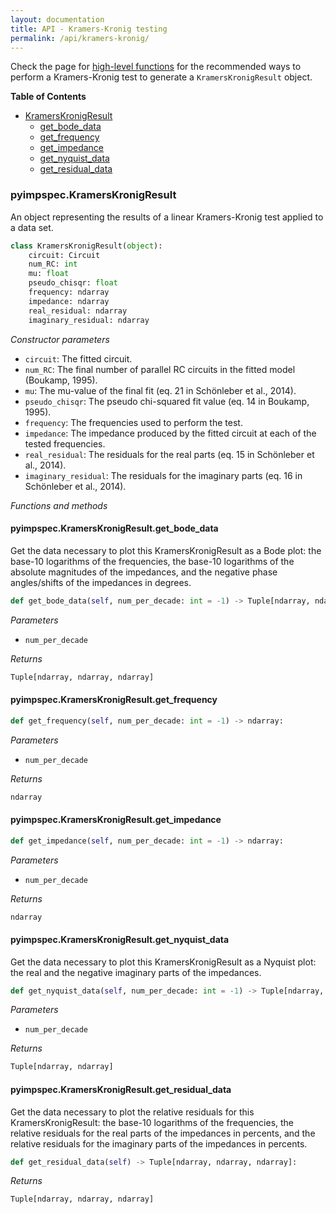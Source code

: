 ```yaml
---
layout: documentation
title: API - Kramers-Kronig testing
permalink: /api/kramers-kronig/
---
```


Check the page for [high-level functions](https://vyrjana.github.io/pyimpspec/api/high-level-functions) for the recommended ways to perform a Kramers-Kronig test to generate a `KramersKronigResult` object.

**Table of Contents**

- [KramersKronigResult](#pyimpspeckramerskronigresult)
	- [get_bode_data](#pyimpspeckramerskronigresultget_bode_data)
	- [get_frequency](#pyimpspeckramerskronigresultget_frequency)
	- [get_impedance](#pyimpspeckramerskronigresultget_impedance)
	- [get_nyquist_data](#pyimpspeckramerskronigresultget_nyquist_data)
	- [get_residual_data](#pyimpspeckramerskronigresultget_residual_data)


### **pyimpspec.KramersKronigResult**

An object representing the results of a linear Kramers-Kronig test applied to a data set.

```python
class KramersKronigResult(object):
	circuit: Circuit
	num_RC: int
	mu: float
	pseudo_chisqr: float
	frequency: ndarray
	impedance: ndarray
	real_residual: ndarray
	imaginary_residual: ndarray
```

_Constructor parameters_

- `circuit`: The fitted circuit.
- `num_RC`: The final number of parallel RC circuits in the fitted model (Boukamp, 1995).
- `mu`: The mu-value of the final fit (eq. 21 in Schönleber et al., 2014).
- `pseudo_chisqr`: The pseudo chi-squared fit value (eq. 14 in Boukamp, 1995).
- `frequency`: The frequencies used to perform the test.
- `impedance`: The impedance produced by the fitted circuit at each of the tested frequencies.
- `real_residual`: The residuals for the real parts (eq. 15 in Schönleber et al., 2014).
- `imaginary_residual`: The residuals for the imaginary parts (eq. 16 in Schönleber et al., 2014).


_Functions and methods_

#### **pyimpspec.KramersKronigResult.get_bode_data**

Get the data necessary to plot this KramersKronigResult as a Bode plot: the base-10 logarithms of the frequencies, the base-10 logarithms of the absolute magnitudes of the impedances, and the negative phase angles/shifts of the impedances in degrees.

```python
def get_bode_data(self, num_per_decade: int = -1) -> Tuple[ndarray, ndarray, ndarray]:
```


_Parameters_

- `num_per_decade`


_Returns_
```python
Tuple[ndarray, ndarray, ndarray]
```

#### **pyimpspec.KramersKronigResult.get_frequency**


```python
def get_frequency(self, num_per_decade: int = -1) -> ndarray:
```


_Parameters_

- `num_per_decade`


_Returns_
```python
ndarray
```

#### **pyimpspec.KramersKronigResult.get_impedance**


```python
def get_impedance(self, num_per_decade: int = -1) -> ndarray:
```


_Parameters_

- `num_per_decade`


_Returns_
```python
ndarray
```

#### **pyimpspec.KramersKronigResult.get_nyquist_data**

Get the data necessary to plot this KramersKronigResult as a Nyquist plot: the real and the negative imaginary parts of the impedances.

```python
def get_nyquist_data(self, num_per_decade: int = -1) -> Tuple[ndarray, ndarray]:
```


_Parameters_

- `num_per_decade`


_Returns_
```python
Tuple[ndarray, ndarray]
```

#### **pyimpspec.KramersKronigResult.get_residual_data**

Get the data necessary to plot the relative residuals for this KramersKronigResult: the base-10 logarithms of the frequencies, the relative residuals for the real parts of the impedances in percents, and the relative residuals for the imaginary parts of the impedances in percents.

```python
def get_residual_data(self) -> Tuple[ndarray, ndarray, ndarray]:
```


_Returns_
```python
Tuple[ndarray, ndarray, ndarray]
```



